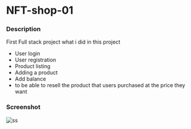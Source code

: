 # NFT-shop-01

### Description

First Full stack project what i did in this project

- User login
- User registration
- Product listing
- Adding a product
- Add balance
- to be able to resell the product that users purchased at the price they want

### Screenshot
![ss](https://user-images.githubusercontent.com/88425310/148640758-e30cb458-12ba-434a-ae99-1363497d2ba7.png)
